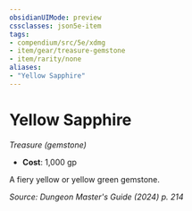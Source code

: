 ```yaml
---
obsidianUIMode: preview
cssclasses: json5e-item
tags:
- compendium/src/5e/xdmg
- item/gear/treasure-gemstone
- item/rarity/none
aliases: 
- "Yellow Sapphire"
---
```

# Yellow Sapphire
*Treasure (gemstone)*  


- **Cost**: 1,000 gp

A fiery yellow or yellow green gemstone.

*Source: Dungeon Master's Guide (2024) p. 214*